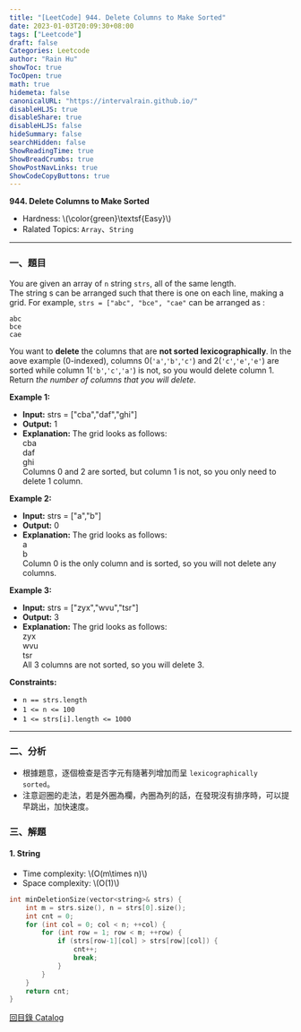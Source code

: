 ```yaml
---
title: "[LeetCode] 944. Delete Columns to Make Sorted"
date: 2023-01-03T20:09:30+08:00
tags: ["Leetcode"]
draft: false
Categories: Leetcode
author: "Rain Hu"
showToc: true
TocOpen: true
math: true
hidemeta: false
canonicalURL: "https://intervalrain.github.io/"
disableHLJS: true
disableShare: true
disableHLJS: false
hideSummary: false
searchHidden: false
ShowReadingTime: true
ShowBreadCrumbs: true
ShowPostNavLinks: true
ShowCodeCopyButtons: true
---
```

**944. Delete Columns to Make Sorted**
+ Hardness: \\(\color{green}\textsf{Easy}\\)
+ Ralated Topics: `Array`、`String`
---
### 一、題目
You are given an array of `n` string `strs`, all of the same length.  
The string s can be arranged such that there is one on each line, making a grid. For example, `strs = ["abc", "bce", "cae"` can be arranged as :  
```
abc
bce
cae
```
You want to **delete** the columns that are **not sorted lexicographically**. In the aove example (0-indexed), columns 0(`'a'`,`'b'`,`'c'`) and 2(`'c'`,`'e'`,`'e'`) are sorted while column 1(`'b'`,`'c'`,`'a'`) is not, so you would delete column 1.  
Return *the number of columns that you will delete*.


**Example 1:**  
+ **Input:** strs = ["cba","daf","ghi"]
+ **Output:** 1
+ **Explanation:** The grid looks as follows:  
  cba  
  daf  
  ghi  
Columns 0 and 2 are sorted, but column 1 is not, so you only need to delete 1 column.  


**Example 2:**
+ **Input:** strs = ["a","b"]
+ **Output:** 0
+ **Explanation:** The grid looks as follows:  
  a  
  b  
Column 0 is the only column and is sorted, so you will not delete any columns.

**Example 3:**
+ **Input:** strs = ["zyx","wvu","tsr"]
+ **Output:** 3
+ **Explanation:** The grid looks as follows:  
  zyx  
  wvu  
  tsr  
All 3 columns are not sorted, so you will delete 3.

**Constraints:**
+ `n == strs.length`
+ `1 <= n <= 100`
+ `1 <= strs[i].length <= 1000`
---

### 二、分析
+ 根據題意，逐個檢查是否字元有隨著列增加而呈 `lexicographically sorted`。
+ 注意迴圈的走法，若是外圈為欄，內圈為列的話，在發現沒有排序時，可以提早跳出，加快速度。

### 三、解題
#### 1. String
+ Time complexity: \\(O(m\times n)\\)
+ Space complexity: \\(O(1)\\)
```C++
int minDeletionSize(vector<string>& strs) {
    int m = strs.size(), n = strs[0].size();
    int cnt = 0;
    for (int col = 0; col < n; ++col) {
        for (int row = 1; row < m; ++row) {
            if (strs[row-1][col] > strs[row][col]) {
                cnt++;
                break;
            }
        }
    }
    return cnt;
}
```
[回目錄 Catalog](/posts/leetcode)